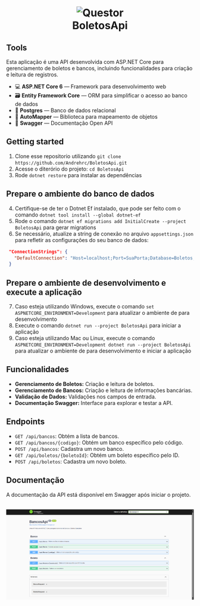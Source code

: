 <h1 align="center">
<br>
  <img src="https://infoviasistemas.com.br/wp-content/uploads/2022/03/4-1-1024x348.png" alt="Questor" width="400">

<br />
BoletosApi
</h1>

## Tools
Esta aplicação é uma API desenvolvida com ASP.NET Core para gerenciamento de boletos e bancos, incluindo funcionalidades para criação e leitura de registros.

- 💻 **ASP.NET Core 6** — Framework para desenvolvimento web
- 🗃️ **Entity Framework Core** — ORM para simplificar o acesso ao banco de dados
- 💾 **Postgres** — Banco de dados relacional
- 🔄 **AutoMapper** — Biblioteca para mapeamento de objetos
- 📝 **Swagger** — Documentação Open API 

## Getting started

1. Clone esse repositorio utilizando `git clone https://github.com/Andrehrc/BoletosApi.git`
2. Acesse o diterório do projeto: `cd BoletosApi`<br />
3. Rode `dotnet restore` para instalar as dependências<br />

## Prepare o ambiente do banco de dados
4. Certifique-se de ter o Dotnet Ef instalado, que pode ser feito com o comando `dotnet tool install --global dotnet-ef` 
5. Rode o comando `dotnet ef migrations add InitialCreate --project BoletosApi` para gerar migrations 
6. Se necessário, atualize a string de conexão no arquivo `appsettings.json` para refletir as configurações do seu banco de dados:
  ```json
   "ConnectionStrings": {
     "DefaultConnection": "Host=localhost;Port=SuaPorta;Database=Boletos;Username=SeuUsuario;Password=SuaSenha"
   }
   ```

## Prepare o ambiente de desenvolvimento e execute a aplicação
7. Caso esteja utilizando Windows, execute o comando `set ASPNETCORE_ENVIRONMENT=Development` para atualizar o ambiente de para desenvolvimento<br />
8. Execute o comando `dotnet run --project BoletosApi` para iniciar a aplicação<br />
9. Caso esteja utilizando Mac ou Linux, execute o comando `ASPNETCORE_ENVIRONMENT=Development dotnet run --project BoletosApi` para atualizar o ambiente de para desenvolvimento e iniciar a aplicação<br />

## Funcionalidades

- **Gerenciamento de Boletos:** Criação e leitura de boletos.
- **Gerenciamento de Bancos:** Criação e leitura de informações bancárias.
- **Validação de Dados:** Validações nos campos de entrada.
- **Documentação Swagger:** Interface para explorar e testar a API.

## Endpoints

- `GET /api/bancos`: Obtém a lista de bancos.
- `GET /api/bancos/{codigo}`: Obtém um banco específico pelo código.
- `POST /api/bancos`: Cadastra um novo banco.
- `GET /api/boletos/{boletoId}`: Obtém um boleto específico pelo ID.
- `POST /api/boletos`: Cadastra um novo boleto.

## Documentação

A documentação da API está disponível em Swagger após iniciar o projeto.

<br />
<img src="./assets/host.png" />
<br />